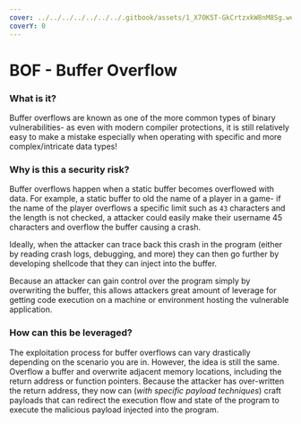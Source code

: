```yaml
---
cover: ../../../../../../../.gitbook/assets/1_X7OK5T-GkCrtzxkW8nM8Sg.webp
coverY: 0
---
```


# BOF - Buffer Overflow

### What is it?

Buffer overflows are known as one of the more common types of binary vulnerabilities- as even with modern compiler protections, it is still relatively easy to make a mistake especially when operating with specific and more complex/intricate data types!

### Why is this a security risk?

Buffer overflows happen when a static buffer becomes overflowed with data. For example, a static buffer to old the name of a player in a game- if the name of the player overflows a specific limit such as `43` characters and the length is not checked, a attacker could easily make their username 45 characters and overflow the buffer causing a crash.

Ideally, when the attacker can trace back this crash in the program (either by reading crash logs, debugging, and more) they can then go further by developing shellcode that they can inject into the buffer.

Because an attacker can gain control over the program simply by overwriting the buffer, this allows attackers great amount of leverage for getting code execution on a machine or environment hosting the vulnerable application. &#x20;

### How can this be leveraged?

The exploitation process for buffer overflows can vary drastically depending on the scenario you are in. However, the idea is still the same. Overflow a buffer and overwrite adjacent memory locations, including the return address or function pointers. Because the attacker has over-written the return address, they now can (_with specific payload techniques_) craft payloads that can redirect the execution flow and state of the program to execute the malicious payload injected into the program.



###
